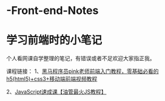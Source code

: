 # -Front-end-Notes
# 学习前端时的小笔记

个人看网课自学整理的笔记，有错误或者不足欢迎大家指正我。


课程链接：
1、[黑马程序员pink老师前端入门教程，零基础必看的h5(html5)+css3+移动端前端视频教程](https://www.bilibili.com/video/BV14J4114768)<br>

2、[JavaScript速成课【油管最火JS教程】](https://www.bilibili.com/video/BV1jE411T7ya)

